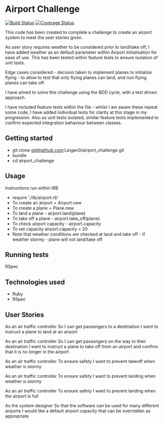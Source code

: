 # Airport Challenge

[![Build Status](https://travis-ci.org/Leigan0/airport_challenge.svg?branch=master)](https://travis-ci.org/Leigan0/airport_challenge)
[![Coverage Status](https://coveralls.io/repos/github/Leigan0/airport_challenge/badge.svg?branch=master)](https://coveralls.io/github/Leigan0/airport_challenge?branch=master)

This code has been created to complete a challenge to create an airport system to meet the user stories given.

As user story requires weather to be considered prior to land/take off, I have added weather as an default parameter within Airport initialisation for ease of use. This has been tested within feature tests to ensure isolation of unit tests.


Edge cases considered - decision taken to implement planes to initialize flying - to allow to test that only flying planes can land, and non flying planes can take off.

I have aimed to solve this challenge using the BDD cycle, with a test driven approach.

I have included feature tests within the file - whilst I am aware these repeat some code, I have added individual tests for clarity at this stage in my progression. Also as unit tests isolated, similar feature tests implemented to confirm expected integration behaviour between classes.  

## Getting started
* git clone git@github.com:Leigan0/airport_challenge.git
* bundle
* cd airport_challenge

## Usage
Instructions run within IRB
* require './lib/airport.rb'
* To create an airport = Airport.new
* To create a plane = Plane.new
* To land a plane  - airport.land(plane)
* To take off a plane -  airport.take_off(plane)
* To check airport capacity - airport.capacity
* To set capacity airport.capacity = 20
* Note that weather conditions are checked at land and take off - if weather stormy - plane will not land/take off

## Running tests
RSpec

## Technologies used
* Ruby
* RSpec

## User Stories

As an air traffic controller
So I can get passengers to a destination
I want to instruct a plane to land at an airport

As an air traffic controller
So I can get passengers on the way to their destination
I want to instruct a plane to take off from an airport and confirm that it is no longer in the airport

As an air traffic controller
To ensure safety
I want to prevent takeoff when weather is stormy

As an air traffic controller
To ensure safety
I want to prevent landing when weather is stormy

As an air traffic controller
To ensure safety
I want to prevent landing when the airport is full

As the system designer
So that the software can be used for many different airports
I would like a default airport capacity that can be overridden as appropriate
